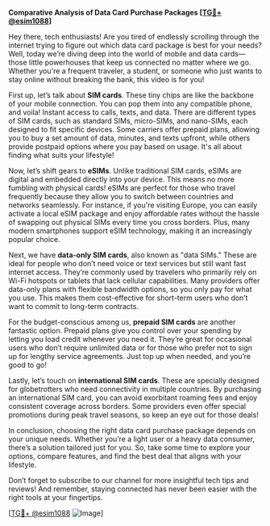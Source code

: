 **Comparative Analysis of Data Card Purchase Packages [[TG💪+ @esim1088](https://t.me/s/esim1088)]**

Hey there, tech enthusiasts! Are you tired of endlessly scrolling through the internet trying to figure out which data card package is best for your needs? Well, today we’re diving deep into the world of mobile and data cards—those little powerhouses that keep us connected no matter where we go. Whether you're a frequent traveler, a student, or someone who just wants to stay online without breaking the bank, this video is for you!

First up, let’s talk about **SIM cards**. These tiny chips are like the backbone of your mobile connection. You can pop them into any compatible phone, and voila! Instant access to calls, texts, and data. There are different types of SIM cards, such as standard SIMs, micro-SIMs, and nano-SIMs, each designed to fit specific devices. Some carriers offer prepaid plans, allowing you to buy a set amount of data, minutes, and texts upfront, while others provide postpaid options where you pay based on usage. It's all about finding what suits your lifestyle!

Now, let’s shift gears to **eSIMs**. Unlike traditional SIM cards, eSIMs are digital and embedded directly into your device. This means no more fumbling with physical cards! eSIMs are perfect for those who travel frequently because they allow you to switch between countries and networks seamlessly. For instance, if you're visiting Europe, you can easily activate a local eSIM package and enjoy affordable rates without the hassle of swapping out physical SIMs every time you cross borders. Plus, many modern smartphones support eSIM technology, making it an increasingly popular choice.

Next, we have **data-only SIM cards**, also known as "data SIMs." These are ideal for people who don’t need voice or text services but still want fast internet access. They’re commonly used by travelers who primarily rely on Wi-Fi hotspots or tablets that lack cellular capabilities. Many providers offer data-only plans with flexible bandwidth options, so you only pay for what you use. This makes them cost-effective for short-term users who don’t want to commit to long-term contracts.

For the budget-conscious among us, **prepaid SIM cards** are another fantastic option. Prepaid plans give you control over your spending by letting you load credit whenever you need it. They’re great for occasional users who don’t require unlimited data or for those who prefer not to sign up for lengthy service agreements. Just top up when needed, and you’re good to go!

Lastly, let’s touch on **international SIM cards**. These are specially designed for globetrotters who need connectivity in multiple countries. By purchasing an international SIM card, you can avoid exorbitant roaming fees and enjoy consistent coverage across borders. Some providers even offer special promotions during peak travel seasons, so keep an eye out for those deals!

In conclusion, choosing the right data card purchase package depends on your unique needs. Whether you’re a light user or a heavy data consumer, there’s a solution tailored just for you. So, take some time to explore your options, compare features, and find the best deal that aligns with your lifestyle.

Don’t forget to subscribe to our channel for more insightful tech tips and reviews! And remember, staying connected has never been easier with the right tools at your fingertips. 

[[TG💪+ @esim1088](https://t.me/s/esim1088) ![Image](https://i.postimg.cc/Y0z9fWf4/image.png)]
